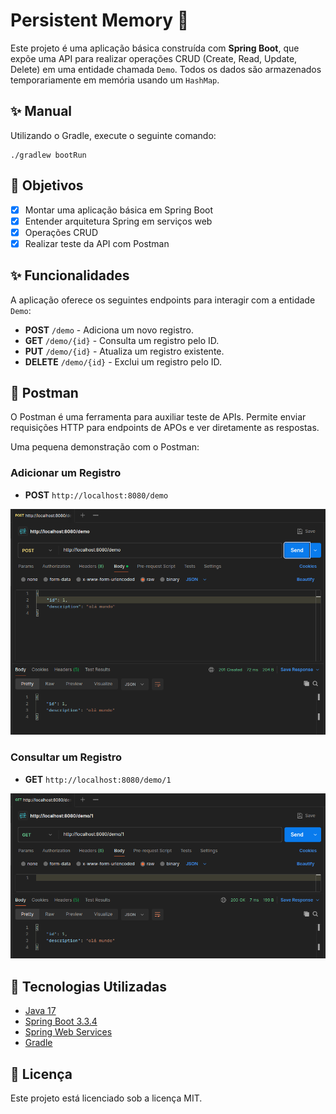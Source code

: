 # Persistent Memory 🌿

Este projeto é uma aplicação básica construída com **Spring Boot**, que expõe uma API para realizar operações CRUD (Create, Read, Update, Delete) em uma entidade chamada `Demo`. Todos os dados são armazenados temporariamente em memória usando um `HashMap`.

## ✨ Manual
Utilizando o Gradle, execute o seguinte comando:

```
./gradlew bootRun
```

## 🎯 Objetivos

- [x] Montar uma aplicação básica em Spring Boot
- [x] Entender arquitetura Spring em serviços web
- [x] Operações CRUD  
- [x] Realizar teste da API com Postman

## ✨ Funcionalidades

A aplicação oferece os seguintes endpoints para interagir com a entidade `Demo`:

- **POST** `/demo` - Adiciona um novo registro.
- **GET** `/demo/{id}` - Consulta um registro pelo ID.
- **PUT** `/demo/{id}` - Atualiza um registro existente.
- **DELETE** `/demo/{id}` - Exclui um registro pelo ID.

## 📙 Postman  

O Postman é uma ferramenta para auxiliar teste de APIs. Permite enviar requisições HTTP para endpoints de APOs e ver diretamente as respostas. 

Uma pequena demonstração com o Postman:

###  **Adicionar um Registro**
- **POST** ```http://localhost:8080/demo```


![POST](./src/main/resources/static/post.png)

###  **Consultar um Registro**
- **GET** ```http://localhost:8080/demo/1```

![GET](./src/main/resources/static/get.png)

## 📕 Tecnologias Utilizadas

- [Java 17](https://docs.oracle.com/en/java/javase/17/)
- [Spring Boot 3.3.4](https://docs.spring.io/spring-boot/index.html)
- [Spring Web Services](https://spring.io/projects/spring-ws)
- [Gradle](https://docs.gradle.org/current/userguide/userguide.html)
 


## 📜 Licença

Este projeto está licenciado sob a licença MIT.
